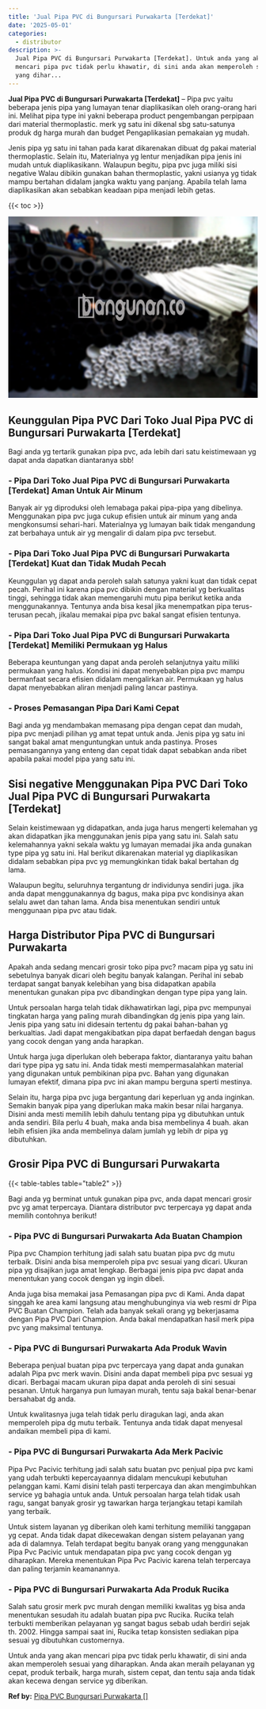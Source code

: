 ```yaml
---
title: 'Jual Pipa PVC di Bungursari Purwakarta [Terdekat]'
date: '2025-05-01'
categories:
  - distributor
description: >-
  Jual Pipa PVC di Bungursari Purwakarta [Terdekat]. Untuk anda yang akan
  mencari pipa pvc tidak perlu khawatir, di sini anda akan memperoleh sesuai
  yang dihar...
---
```


**Jual Pipa PVC di Bungursari Purwakarta \[Terdekat\]** – Pipa pvc yaitu beberapa jenis pipa yang lumayan tenar diaplikasikan oleh orang-orang hari ini. Melihat pipa type ini yakni beberapa product pengembangan perpipaan dari material thermoplastic. merk yg satu ini dikenal sbg satu-satunya produk dg harga murah dan budget Pengaplikasian pemakaian yg mudah.

Jenis pipa yg satu ini tahan pada karat dikarenakan dibuat dg pakai material thermoplastic. Selain itu, Materialnya yg lentur menjadikan pipa jenis ini mudah untuk diaplikasikann. Walaupun begitu, pipa pvc juga miliki sisi negative Walau dibikin gunakan bahan thermoplastic, yakni usianya yg tidak mampu bertahan didalam jangka waktu yang panjang. Apabila telah lama diaplikasikan akan sebabkan keadaan pipa menjadi lebih getas.

{{< toc >}}

![Jual Pipa PVC di Bungursari Purwakarta [Terdekat]](/images/jaul-pipa-pvc-10.png)

## Keunggulan Pipa PVC Dari Toko Jual Pipa PVC di Bungursari Purwakarta \[Terdekat\]

Bagi anda yg tertarik gunakan pipa pvc, ada lebih dari satu keistimewaan yg dapat anda dapatkan diantaranya sbb!

### \- Pipa Dari Toko Jual Pipa PVC di Bungursari Purwakarta \[Terdekat\] Aman Untuk Air Minum

Banyak air yg diproduksi oleh lemabaga pakai pipa-pipa yang dibelinya. Menggunakan pipa pvc juga cukup efisien untuk air minum yang anda mengkonsumsi sehari-hari. Materialnya yg lumayan baik tidak mengandung zat berbahaya untuk air yg mengalir di dalam pipa pvc tersebut.

### \- Pipa Dari Toko Jual Pipa PVC di Bungursari Purwakarta \[Terdekat\] Kuat dan Tidak Mudah Pecah

Keunggulan yg dapat anda peroleh salah satunya yakni kuat dan tidak cepat pecah. Perihal ini karena pipa pvc dibikin dengan material yg berkualitas tinggi, sehingga tidak akan memengaruhi mutu pipa berikut ketika anda menggunakannya. Tentunya anda bisa kesal jika menempatkan pipa terus-terusan pecah, jikalau memakai pipa pvc bakal sangat efisien tentunya.

### \- Pipa Dari Toko Jual Pipa PVC di Bungursari Purwakarta \[Terdekat\] Memiliki Permukaan yg Halus

Beberapa keuntungan yang dapat anda peroleh selanjutnya yaitu miliki permukaan yang halus. Kondisi ini dapat menyebabkan pipa pvc mampu bermanfaat secara efisien didalam mengalirkan air. Permukaan yg halus dapat menyebabkan aliran menjadi paling lancar pastinya.

### \- Proses Pemasangan Pipa Dari Kami Cepat

Bagi anda yg mendambakan memasang pipa dengan cepat dan mudah, pipa pvc menjadi pilihan yg amat tepat untuk anda. Jenis pipa yg satu ini sangat bakal amat menguntungkan untuk anda pastinya. Proses pemasangannya yang enteng dan cepat tidak dapat sebabkan anda ribet apabila pakai model pipa yang satu ini.

## Sisi negative Menggunakan Pipa PVC Dari Toko Jual Pipa PVC di Bungursari Purwakarta \[Terdekat\]

Selain keistimewaan yg didapatkan, anda juga harus mengerti kelemahan yg akan didapatkan jika menggunakan jenis pipa yang satu ini. Salah satu kelemahannya yakni sekala waktu yg lumayan memadai jika anda gunakan type pipa yg satu ini. Hal berikut dikarenakan material yg diaplikasikan didalam sebabkan pipa pvc yg memungkinkan tidak bakal bertahan dg lama.

Walaupun begitu, seluruhnya tergantung dr individunya sendiri juga. jika anda dapat menggunakannya dg bagus, maka pipa pvc kondisinya akan selalu awet dan tahan lama. Anda bisa menentukan sendiri untuk menggunaan pipa pvc atau tidak.

## Harga Distributor Pipa PVC di Bungursari Purwakarta

Apakah anda sedang mencari grosir toko pipa pvc? macam pipa yg satu ini sebetulnya banyak dicari oleh begitu banyak kalangan. Perihal ini sebab terdapat sangat banyak kelebihan yang bisa didapatkan apabila menentukan gunakan pipa pvc dibandingkan dengan type pipa yang lain.

Untuk persoalan harga telah tidak dikhawatirkan lagi, pipa pvc mempunyai tingkatan harga yang paling murah dibandingkan dg jenis pipa yang lain. Jenis pipa yang satu ini didesain tertentu dg pakai bahan-bahan yg berkualtias. Jadi dapat mengakibatkan pipa dapat berfaedah dengan bagus yang cocok dengan yang anda harapkan.

Untuk harga juga diperlukan oleh beberapa faktor, diantaranya yaitu bahan dari type pipa yg satu ini. Anda tidak mesti mempermasalahkan material yang digunakan untuk pembikinan pipa pvc. Bahan yang digunakan lumayan efektif, dimana pipa pvc ini akan mampu berguna sperti mestinya.

Selain itu, harga pipa pvc juga bergantung dari keperluan yg anda inginkan. Semakin banyak pipa yang diperlukan maka makin besar nilai harganya. Disini anda mesti memilih lebih dahulu tentang pipa yg dibutuhkan untuk anda sendiri. Bila perlu 4 buah, maka anda bisa membelinya 4 buah. akan lebih efisien jika anda membelinya dalam jumlah yg lebih dr pipa yg dibutuhkan.

## Grosir Pipa PVC di Bungursari Purwakarta

{{< table-tables table="table2" >}}

Bagi anda yg berminat untuk gunakan pipa pvc, anda dapat mencari grosir pvc yg amat terpercaya. Diantara distributor pvc terpercaya yg dapat anda memilih contohnya berikut!

### \- Pipa PVC di Bungursari Purwakarta Ada Buatan Champion

Pipa pvc Champion terhitung jadi salah satu buatan pipa pvc dg mutu terbaik. Disini anda bisa memperoleh pipa pvc sesuai yang dicari. Ukuran pipa yg disajikan juga amat lengkap. Berbagai jenis pipa pvc dapat anda menentukan yang cocok dengan yg ingin dibeli.

Anda juga bisa memakai jasa Pemasangan pipa pvc di Kami. Anda dapat singgah ke area kami langsung atau menghubunginya via web resmi dr Pipa PVC Buatan Champion. Telah ada banyak sekali orang yg bekerjasama dengan Pipa PVC Dari Champion. Anda bakal mendapatkan hasil merk pipa pvc yang maksimal tentunya.

### \- Pipa PVC di Bungursari Purwakarta Ada Produk Wavin

Beberapa penjual buatan pipa pvc terpercaya yang dapat anda gunakan adalah Pipa pvc merk wavin. Disini anda dapat membeli pipa pvc sesuai yg dicari. Berbagai macam ukuran pipa dapat anda peroleh di sini sesuai pesanan. Untuk harganya pun lumayan murah, tentu saja bakal benar-benar bersahabat dg anda.

Untuk kwalitasnya juga telah tidak perlu diragukan lagi, anda akan memperoleh pipa dg mutu terbaik. Tentunya anda tidak dapat menyesal andaikan membeli pipa di kami.

### \- Pipa PVC di Bungursari Purwakarta Ada Merk Pacivic

Pipa Pvc Pacivic terhitung jadi salah satu buatan pvc penjual pipa pvc kami yang udah terbukti kepercayaannya didalam mencukupi kebutuhan pelanggan kami. Kami disini telah pasti terpercaya dan akan mengimbuhkan service yg bahagia untuk anda. Untuk persoalan harga telah tidak usah ragu, sangat banyak grosir yg tawarkan harga terjangkau tetapi kamilah yang terbaik.

Untuk sistem layanan yg diberikan oleh kami terhitung memiliki tanggapan yg cepat. Anda tidak dapat dikecewakan dengan sistem pelayanan yang ada di dalamnya. Telah terdapat begitu banyak orang yang menggunakan Pipa Pvc Pacivic untuk mendapatan pipa pvc yang cocok dengan yg diharapkan. Mereka menentukan Pipa Pvc Pacivic karena telah terpercaya dan paling terjamin keamanannya.

### \- Pipa PVC di Bungursari Purwakarta Ada Produk Rucika

Salah satu grosir merk pvc murah dengan memiliki kwalitas yg bisa anda menentukan sesudah itu adalah buatan pipa pvc Rucika. Rucika telah terbukti memberikan pelayanan yg sangat bagus sebab udah berdiri sejak th. 2002. Hingga sampai saat ini, Rucika tetap konsisten sediakan pipa sesuai yg dibutuhkan customernya.

Untuk anda yang akan mencari pipa pvc tidak perlu khawatir, di sini anda akan memperoleh sesuai yang diharapkan. Anda akan meraih pelayanan yg cepat, produk terbaik, harga murah, sistem cepat, dan tentu saja anda tidak akan kecewa dengan service yg diberikan.

**Ref by:** [Pipa PVC Bungursari Purwakarta []](https://id.wikipedia.org/wiki/Pipa)
